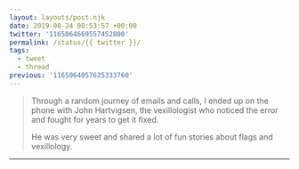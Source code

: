 ```yaml
---
layout: layouts/post.njk
date: 2019-08-24 00:53:57 +00:00
twitter: '1165064669557452800'
permalink: /status/{{ twitter }}/
tags: 
  - tweet
  - thread
previous: '1165064057625333760'
---
```


> Through a random journey of emails and calls, I ended up on the phone with John Hartvigsen, the vexillologist who noticed the error and fought for years to get it fixed.
> 
> He was very sweet and shared a lot of fun stories about flags and vexillology.

---

